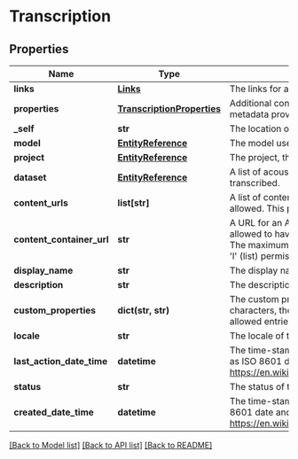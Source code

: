 # Transcription

## Properties
Name | Type | Description | Notes
------------ | ------------- | ------------- | -------------
**links** | [**Links**](Links.md) | The links for additional actions or content related to this transcription. | [optional] 
**properties** | [**TranscriptionProperties**](TranscriptionProperties.md) | Additional configuration options when creating a new transcription and additional metadata provided by the service. | [optional] 
**_self** | **str** | The location of this entity. | [optional] 
**model** | [**EntityReference**](EntityReference.md) | The model used in this transcription. | [optional] 
**project** | [**EntityReference**](EntityReference.md) | The project, the transcription is associated with. | [optional] 
**dataset** | [**EntityReference**](EntityReference.md) | A list of acoustic or audio files datasets containing the audio files that will be transcribed. | [optional] 
**content_urls** | **list[str]** | A list of content urls to get audio files from for transcription. Up to 1000 urls are allowed.  This property will not be returned in a response. | [optional] 
**content_container_url** | **str** | A URL for an Azure blob container that contains the audio files. A container is allowed to have a maximum size of 5GB and a maximum number of 10000 blobs.  The maximum size for a blob is 2.5GB.   Container SAS should contain &#39;r&#39; (read) and &#39;l&#39; (list) permissions.   This property will not be returned in a response. | [optional] 
**display_name** | **str** | The display name of the object. | 
**description** | **str** | The description of the object. | [optional] 
**custom_properties** | **dict(str, str)** | The custom properties of this entity. The maximum allowed key length is 64 characters, the maximum  allowed value length is 256 characters and the count of allowed entries is 10. | [optional] 
**locale** | **str** | The locale of the contained data. | 
**last_action_date_time** | **datetime** | The time-stamp when the current status was entered.  The time stamp is encoded as ISO 8601 date and time format  (\&quot;YYYY-MM-DDThh:mm:ssZ\&quot;, see https://en.wikipedia.org/wiki/ISO_8601#Combined_date_and_time_representations). | [optional] 
**status** | **str** | The status of the object. | [optional] 
**created_date_time** | **datetime** | The time-stamp when the object was created.  The time stamp is encoded as ISO 8601 date and time format  (\&quot;YYYY-MM-DDThh:mm:ssZ\&quot;, see https://en.wikipedia.org/wiki/ISO_8601#Combined_date_and_time_representations). | [optional] 

[[Back to Model list]](../README.md#documentation-for-models) [[Back to API list]](../README.md#documentation-for-api-endpoints) [[Back to README]](../README.md)



